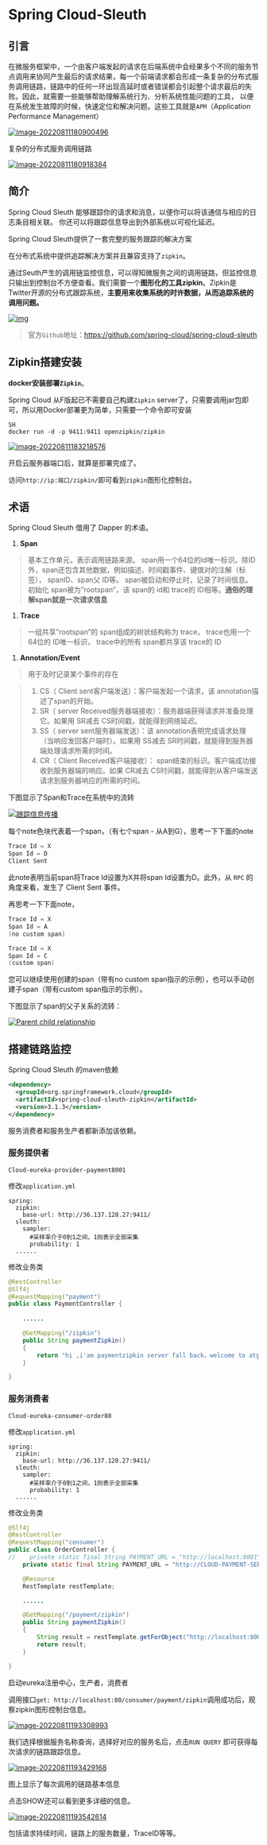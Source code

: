 # Spring Cloud-Sleuth

## 引言

在微服务框架中，一个由客户端发起的请求在后端系统中会经果多个不同的服务节点调用来协同产生最后的请求结果，每一个前端请求都会形成一条复杂的分布式服务调用链路，链路中的任何一环出现高延时或者错误都会引起整个请求最后的失败。因此，就需要一些能够帮助理解系统行为、分析系统性能问题的工具， 以便在系统发生故障的时候，快速定位和解决问题。这些工具就是`APM`（Application Performance Management）

[![image-20220811180900496](https://ding-blog.oss-cn-chengdu.aliyuncs.com/images/202208111809578.png)](https://ding-blog.oss-cn-chengdu.aliyuncs.com/images/202208111809578.png)

复杂的分布式服务调用链路

[![image-20220811180918384](https://ding-blog.oss-cn-chengdu.aliyuncs.com/images/202208111809444.png)](https://ding-blog.oss-cn-chengdu.aliyuncs.com/images/202208111809444.png)

## 简介

Spring Cloud Sleuth 能够跟踪你的请求和消息，以便你可以将该通信与相应的日志条目相关联。 你还可以将跟踪信息导出到外部系统以可视化延迟。

Spring Cloud Sleuth提供了一套完整的服务跟踪的解决方案

在分布式系统中提供追踪解决方案并且兼容支持了`zipkin`。

通过Seuth产生的调用链监控信息，可以得知微服务之间的调用链路，但监控信息只输出到控制台不方便查看。我们需要一个**图形化的工具zipkin**。Zipkin是Twitter开源的分布式跟踪系统，**主要用来收集系统的时许数据，从而追踪系统的调用问题。**

[![img](https://ding-blog.oss-cn-chengdu.aliyuncs.com/images/202208111822397.png)](https://ding-blog.oss-cn-chengdu.aliyuncs.com/images/202208111822397.png)

> 官方`Github`地址：https://github.com/spring-cloud/spring-cloud-sleuth

## Zipkin搭建安装

**docker安装部署`Zipkin`**。

Spring Cloud 从F版起已不需要自己构建`Zipkin` server了，只需要调用jar包即可，所以用Docker部署更为简单，只需要一个命令即可安装

```
SH
docker run -d -p 9411:9411 openzipkin/zipkin
```

[![image-20220811183218576](https://ding-blog.oss-cn-chengdu.aliyuncs.com/images/202208111832618.png)](https://ding-blog.oss-cn-chengdu.aliyuncs.com/images/202208111832618.png)

开启云服务器端口后，就算是部署完成了。

访问`http://ip:端口/zipkin/`即可看到`zipkin`图形化控制台。

## 术语

Spring Cloud Sleuth 借用了 Dapper 的术语。

1. **Span**

> 基本工作单元，表示调用链路来源。 span用一个64位的id唯一标识。除ID外，span还包含其他数据，例如描述、时间戳事件、键值对的注解（标签）， spanID、span父 ID等。 span被启动和停止时，记录了时间信息。初始化 span被为”rootspan”，该 span的 id和 trace的 ID相等。**通俗的理解span就是一次请求信息**

1. **Trace**

> 一组共享”rootspan”的 span组成的树状结构称为 trace， trace也用一个64位的 ID唯一标识， trace中的所有 span都共享该 trace的 ID

1. **Annotation/Event**

> 用于及时记录某个事件的存在

> 1. CS（ Client sent客户端发送）：客户端发起一个请求，该 annotation描述了span的开始。
> 2. SR（ server Received服务器端接收）：服务器端获得请求并准备处理它。如果用 SR减去 CS时间戳，就能得到网络延迟。
> 3. SS（ server sent服务器端发送）：该 annotation表明完成请求处理（当响应发回客户端时）。如果用 SS减去 SR时间戳，就能得到服务器端处理请求所需的时间。
> 4. CR（ Client Received客户端接收）： span结束的标识。客户端成功接收到服务器端的响应。如果 CR减去 CS时间戳，就能得到从客户端发送请求到服务器响应的所需的时间。

下图显示了Span和Trace在系统中的流转

[![跟踪信息传播](https://raw.githubusercontent.com/spring-cloud/spring-cloud-sleuth/main/docs/src/main/asciidoc/images/trace-id.jpg)](https://raw.githubusercontent.com/spring-cloud/spring-cloud-sleuth/main/docs/src/main/asciidoc/images/trace-id.jpg)

每个note色块代表着一个span，（有七个span - 从A到G），思考一下下面的note

```JAVA
Trace Id = X
Span Id = D
Client Sent
```

此note表明当前span将Trace Id设置为X并将span Id设置为D。此外，从 `RPC` 的角度来看，发生了 Client Sent 事件。

再思考一下下面note，

```JAVA
Trace Id = X
Span Id = A
(no custom span)

Trace Id = X
Span Id = C
(custom span)
```

您可以继续使用创建的span（带有no custom span指示的示例），也可以手动创建子span（带有custom span指示的示例）。

下图显示了span的父子关系的流转：

[![Parent child relationship](https://raw.githubusercontent.com/spring-cloud/spring-cloud-sleuth/main/docs/src/main/asciidoc/images/parents.jpg)](https://raw.githubusercontent.com/spring-cloud/spring-cloud-sleuth/main/docs/src/main/asciidoc/images/parents.jpg)

## 搭建链路监控

Spring Cloud Sleuth 的maven依赖

```XML
<dependency>
  <groupId>org.springframework.cloud</groupId>
  <artifactId>spring-cloud-sleuth-zipkin</artifactId>
  <version>3.1.3</version>
</dependency>
```

服务消费者和服务生产者都新添加该依赖。

### 服务提供者

`Cloud-eureka-provider-payment8001`

修改`application.yml`

```YML
spring:
  zipkin:
    base-url: http://36.137.128.27:9411/
  sleuth:
    sampler:
      #采样率介于0到1之间，1则表示全部采集
      probability: 1
  ......     
```

修改业务类

```JAVA
@RestController
@Slf4j
@RequestMapping("payment")
public class PaymentController {
    
	......   

    @GetMapping("/zipkin")
    public String paymentZipkin()
    {
        return "hi ,i'am paymentzipkin server fall back，welcome to atguigu，O(∩_∩)O哈哈~";
    }

}
```

### 服务消费者

`Cloud-eureka-consumer-order80`

修改`application.yml`

```YML
spring:
  zipkin:
    base-url: http://36.137.128.27:9411/
  sleuth:
    sampler:
      #采样率介于0到1之间，1则表示全部采集
      probability: 1
  ......     
```

修改业务类

```JAVA
@Slf4j
@RestController
@RequestMapping("consumer")
public class OrderController {
//    private static final String PAYMENT_URL = "http://localhost:8001";
    private static final String PAYMENT_URL = "http://CLOUD-PAYMENT-SERVICE";

    @Resource
    RestTemplate restTemplate;

	......

    @GetMapping("/payment/zipkin")
    public String paymentZipkin()
    {
        String result = restTemplate.getForObject("http://localhost:8001"+"/payment/zipkin/", String.class);
        return result;
    }

}
```

启动eureka注册中心，生产者，消费者

调用接口`get: http://localhost:80/consumer/payment/zipkin`调用成功后，观察zipkin图形控制台信息。

[![image-20220811193308993](https://ding-blog.oss-cn-chengdu.aliyuncs.com/images/202208111933098.png)](https://ding-blog.oss-cn-chengdu.aliyuncs.com/images/202208111933098.png)

我们选择根据服务名称查询，选择好对应的服务名后，点击`RUN QUERY` 即可获得每次请求的链路跟踪信息。

[![image-20220811193429168](https://ding-blog.oss-cn-chengdu.aliyuncs.com/images/202208111934252.png)](https://ding-blog.oss-cn-chengdu.aliyuncs.com/images/202208111934252.png)

图上显示了每次调用的链路基本信息

点击SHOW还可以看到更多详细的信息。

[![image-20220811193542614](https://ding-blog.oss-cn-chengdu.aliyuncs.com/images/202208111935689.png)](https://ding-blog.oss-cn-chengdu.aliyuncs.com/images/202208111935689.png)

包括请求持续时间，链路上的服务数量，TraceID等等。